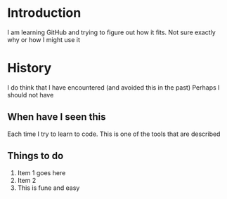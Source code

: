 # Introduction
I am learning GitHub and trying to figure out how it fits. 
Not sure exactly why or how I might use it

# History
I do think that I have encountered (and avoided this in the past)
Perhaps I should not have 

## When have I seen this
Each time I try to learn to code. 
This is one of the tools that are described

## Things to do
1. Item 1 goes here
2. Item 2
3. This is fune and easy
